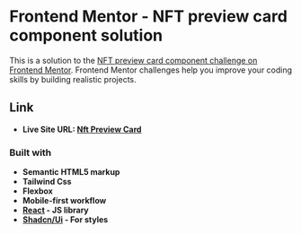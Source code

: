 # Frontend Mentor - NFT preview card component solution

This is a solution to the [NFT preview card component challenge on Frontend Mentor](https://www.frontendmentor.io/challenges/nft-preview-card-component-SbdUL_w0U). Frontend Mentor challenges help you improve your coding skills by building realistic projects.

## Link

- **Live Site URL: [Nft Preview Card](https://your-live-site-url.com)**

### Built with

- **Semantic HTML5 markup**
- **Tailwind Css**
- **Flexbox**
- **Mobile-first workflow**
- **[React](https://reactjs.org/) - JS library**
- **[Shadcn/Ui](https://ui.shadcn.com/) - For styles**
